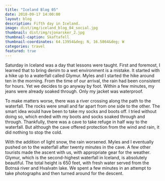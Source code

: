 ```yaml
---
title: "Iceland Blog 05"
date: 2018-09-17 14:00:00
layout: blog
description: Fifth day in Iceland.
image: dist/img/iceland_blog_04_social.jpg
thumbnail: dist/img/sjonarsker_2.jpg
thumbnail-caption: Skaftafell
thumbnail-coordinates: 64.13954&deg; N, 16.5864&deg; W
categories: travel
featured: true
---
```


Saturday in Iceland was a day that lessons were taught. First and foremost, I learned that to bring denim to a wet environment is a mistake. It started with a hike up to a waterfall called Glymur. Myles and I started the hike around ten in the morning. From the time of our arrival, the rain had been consistent for hours. Yet we decides to go anyway by foot. Within a few minutes, my jeans were already soaked through. Only my jacket was waterproof.

To make matters worse, there was a river crossing along the path to the waterfall. The rocks were small and far apart from one side to the other. The smart idea would have been to take my socks and boots off. I tried without doing so, which ended with my boots and socks soaked through and through. Thankfully, there was a cave to take refuge in half way to the waterfall. But although the cave offered protection from the wind and rain, it did nothing to stop the cold.

With the addition of light snow, the rain worsened. Myles and I eventually pushed on to the waterfall after twenty minutes in the cave. A few other tourists made the ascent with us, with appropriate gear for the weather. Glymur, which is the second-highest waterfall in Iceland, is absolutely beautiful. The total height is 650 feet, with fresh water served from the Botnsá river and Hvalvatn lake. We spent a few minutes in an attempt to take photographs and then turned around for the descent.